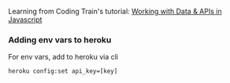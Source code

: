 Learning from Coding Train's tutorial:
[Working with Data & APIs in Javascript](https://www.youtube.com/watch?v=wxbQP1LMZsw&list=PLRqwX-V7Uu6YxDKpFzf_2D84p0cyk4T7X&index=9&ab_channel=TheCodingTrain)


### Adding env vars to heroku
For env vars, add to heroku via cli

`heroku config:set api_key=[key]`

